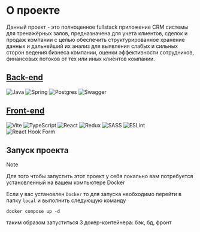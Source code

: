 # О проекте

Данный проект - это полноценное fullstack приложение CRM системы для тренажёрных залов, предназначена для учета клиентов, сделок и продаж компании с целью обеспечить структурированное хранение данных и дальнейший их анализ для выявления слабых и сильных сторон ведения бизнеса компании, оценки эффективности сотрудников, финансовых потоков от тех или иных клиентов компании.

## [Back-end](https://github.com/KirKol94/crm/tree/master/backend#%D0%B8%D0%BD%D1%84%D0%BE%D1%80%D0%BC%D0%B0%D1%86%D0%B8%D0%BE%D0%BD%D0%BD%D0%B0%D1%8F-%D1%81%D0%B8%D1%81%D1%82%D0%B5%D0%BC%D0%B0-crm-%D0%B4%D0%BB%D1%8F-%D1%82%D1%80%D0%B5%D0%BD%D0%B0%D0%B6%D0%B5%D1%80%D0%BD%D1%8B%D1%85-%D0%B7%D0%B0%D0%BB%D0%BE%D0%B2)
![Java](https://img.shields.io/badge/java-%23ED8B00.svg?style=for-the-badge&logo=openjdk&logoColor=white)
![Spring](https://img.shields.io/badge/spring-%236DB33F.svg?style=for-the-badge&logo=spring&logoColor=white)
![Postgres](https://img.shields.io/badge/postgres-%23316192.svg?style=for-the-badge&logo=postgresql&logoColor=white)
![Swagger](https://img.shields.io/badge/-Swagger-%23Clojure?style=for-the-badge&logo=swagger&logoColor=white)

## [Front-end](https://github.com/KirKol94/crm/tree/master/client#%D0%BA%D0%BB%D0%B8%D0%B5%D0%BD%D1%82%D1%81%D0%BA%D0%B0%D1%8F-%D1%87%D0%B0%D1%81%D1%82%D1%8C-%D0%BF%D1%80%D0%B8%D0%BB%D0%BE%D0%B6%D0%B5%D0%BD%D0%B8%D1%8F-crm-%D1%81%D0%B8%D1%81%D1%82%D0%B5%D0%BC%D1%8B)
![Vite](https://img.shields.io/badge/vite-%23646CFF.svg?style=for-the-badge&logo=vite&logoColor=white)
![TypeScript](https://img.shields.io/badge/typescript-%23007ACC.svg?style=for-the-badge&logo=typescript&logoColor=white)
![React](https://img.shields.io/badge/react-%2320232a.svg?style=for-the-badge&logo=react&logoColor=%2361DAFB)
![Redux](https://img.shields.io/badge/redux-%23593d88.svg?style=for-the-badge&logo=redux&logoColor=white)
![SASS](https://img.shields.io/badge/SASS-hotpink.svg?style=for-the-badge&logo=SASS&logoColor=white)
![ESLint](https://img.shields.io/badge/ESLint-4B3263?style=for-the-badge&logo=eslint&logoColor=white)
![React Hook Form](https://img.shields.io/badge/React%20Hook%20Form-%23EC5990.svg?style=for-the-badge&logo=reacthookform&logoColor=white)

## Запуск проекта
> [!note]
> Для того чтобы запустить этот проект у себя локально вам потребуется установленный на вашем компьютере Docker

Если у вас установлен `Docker` то для запуска необходимо перейти в папку `local` и выполнить следующую команду
```
docker compose up -d
```
таким образом запуститься 3 докер-контейнера: бэк, бд, фронт

